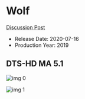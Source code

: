 # Wolf

[Discussion Post](https://www.avsforum.com/threads/bass-eq-for-filtered-movies.2995212/post-59973244)

* Release Date: 2020-07-16
* Production Year: 2019

## DTS-HD MA 5.1

![img 0](https://i.imgur.com/eB0W0tO.jpg)

![img 1](https://i.imgur.com/NmEXREW.png)


